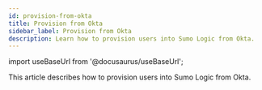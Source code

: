 ```yaml
---
id: provision-from-okta 
title: Provision from Okta
sidebar_label: Provision from Okta
description: Learn how to provision users into Sumo Logic from Okta. 
---
```


import useBaseUrl from '@docusaurus/useBaseUrl';

This article describes how to provision users into Sumo Logic from Okta.



